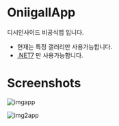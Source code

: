 # OniigallApp
디시인사이드 비공식앱 입니다. 

* 현재는 특정 갤러리만 사용가능합니다.
* [.NET7](https://dotnet.microsoft.com/ko-kr/download/dotnet/7.0) 만 사용가능합니다.

# Screenshots
![imgapp](https://github.com/LiberRuth/OniigallApp/assets/124418235/57487cb3-d437-408b-8cd6-14ab535200ec)

![img2app](https://github.com/LiberRuth/OniigallApp/assets/124418235/65404e46-48da-49e6-be2b-df7864c4e0a3)
